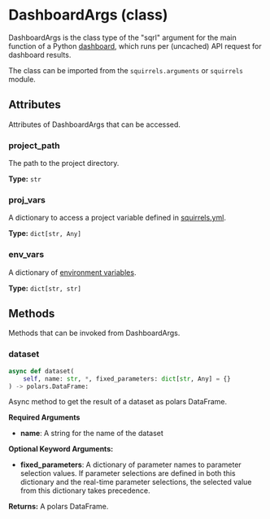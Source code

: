 # DashboardArgs (class)

DashboardArgs is the class type of the "sqrl" argument for the main function of a Python [dashboard], which runs per (uncached) API request for dashboard results.

The class can be imported from the `squirrels.arguments` or `squirrels` module.

## Attributes

Attributes of DashboardArgs that can be accessed.

### project_path

The path to the project directory.

**Type:** `str`

### proj_vars
    
A dictionary to access a project variable defined in [squirrels.yml].

**Type:** `dict[str, Any]`

### env_vars

A dictionary of [environment variables].

**Type:** `dict[str, str]`

## Methods

Methods that can be invoked from DashboardArgs.

### dataset

```python
async def dataset(
    self, name: str, *, fixed_parameters: dict[str, Any] = {}
) -> polars.DataFrame:
```

Async method to get the result of a dataset as polars DataFrame.

**Required Arguments**

- **name**: A string for the name of the dataset

**Optional Keyword Arguments:**

- **fixed_parameters**: A dictionary of parameter names to parameter selection values. If parameter selections are defined in both this dictionary and the real-time parameter selections, the selected value from this dictionary takes precedence.

**Returns:** A polars DataFrame.


[dashboard]: ../../../docs/concepts/dashboards
[squirrels.yml]: ../../../docs/concepts/squirrels-yml
[environment variables]: ../../../docs/concepts/environment
